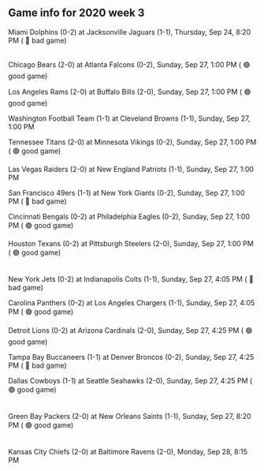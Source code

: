 ## Game info for 2020 week 3
Miami Dolphins (0-2) at Jacksonville Jaguars (1-1), Thursday, Sep 24, 8:20 PM (	:red_circle: bad game)

<br/>Chicago Bears (2-0) at Atlanta Falcons (0-2), Sunday, Sep 27, 1:00 PM (	:green_circle: good game)

Los Angeles Rams (2-0) at Buffalo Bills (2-0), Sunday, Sep 27, 1:00 PM (	:green_circle: good game)

Washington Football Team (1-1) at Cleveland Browns (1-1), Sunday, Sep 27, 1:00 PM

Tennessee Titans (2-0) at Minnesota Vikings (0-2), Sunday, Sep 27, 1:00 PM (	:green_circle: good game)

Las Vegas Raiders (2-0) at New England Patriots (1-1), Sunday, Sep 27, 1:00 PM

San Francisco 49ers (1-1) at New York Giants (0-2), Sunday, Sep 27, 1:00 PM (	:red_circle: bad game)

Cincinnati Bengals (0-2) at Philadelphia Eagles (0-2), Sunday, Sep 27, 1:00 PM (	:green_circle: good game)

Houston Texans (0-2) at Pittsburgh Steelers (2-0), Sunday, Sep 27, 1:00 PM (	:green_circle: good game)

<br/>New York Jets (0-2) at Indianapolis Colts (1-1), Sunday, Sep 27, 4:05 PM (	:red_circle: bad game)

Carolina Panthers (0-2) at Los Angeles Chargers (1-1), Sunday, Sep 27, 4:05 PM (	:green_circle: good game)

Detroit Lions (0-2) at Arizona Cardinals (2-0), Sunday, Sep 27, 4:25 PM (	:green_circle: good game)

Tampa Bay Buccaneers (1-1) at Denver Broncos (0-2), Sunday, Sep 27, 4:25 PM (	:red_circle: bad game)

Dallas Cowboys (1-1) at Seattle Seahawks (2-0), Sunday, Sep 27, 4:25 PM (	:green_circle: good game)

<br/>Green Bay Packers (2-0) at New Orleans Saints (1-1), Sunday, Sep 27, 8:20 PM (	:green_circle: good game)

<br/>Kansas City Chiefs (2-0) at Baltimore Ravens (2-0), Monday, Sep 28, 8:15 PM

